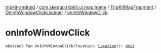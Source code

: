 [tripkit-android](../../../index.md) / [com.skedgo.tripkit.ui.map.home](../../index.md) / [TripKitMapFragment](../index.md) / [OnInfoWindowClickListener](index.md) / [onInfoWindowClick](./on-info-window-click.md)

# onInfoWindowClick

`abstract fun onInfoWindowClick(location: `[`Location`](../../../com.skedgo.android.common.model/-location/index.md)`!): `[`Unit`](https://kotlinlang.org/api/latest/jvm/stdlib/kotlin/-unit/index.html)